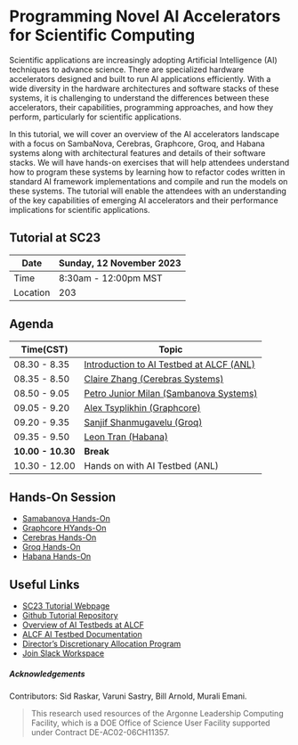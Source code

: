 # Programming Novel AI Accelerators for Scientific Computing

Scientific applications are increasingly adopting Artificial Intelligence (AI) techniques to advance science. There are specialized hardware accelerators designed and built to run AI applications efficiently. With a wide diversity in the hardware architectures and software stacks of these systems, it is challenging to understand the differences between these accelerators, their capabilities, programming approaches, and how they perform, particularly for scientific applications. 

In this tutorial, we will cover an overview of the AI accelerators landscape with a focus on SambaNova, Cerebras, Graphcore, Groq, and Habana systems along with architectural features and details of their software stacks. We will have hands-on exercises that will help attendees understand how to program these systems by learning how to refactor codes written in standard AI framework implementations and compile and run the models on these systems. The tutorial will enable the attendees with an understanding of the key capabilities of emerging AI accelerators and their performance implications for scientific applications.


## Tutorial at SC23

| Date      | Sunday, 12 November 2023     |
|-----------|------------------------------|
| Time      | 8:30am - 12:00pm MST         |
| Location  | 203                          |


## Agenda

| Time(CST)          | Topic                                                   |
|--------------------|---------------------------------------------------------|
| 08.30 - 8.35       |  [Introduction to AI Testbed at ALCF (ANL)]()                  
| 08.35 - 8.50       |  [Claire Zhang (Cerebras Systems)]()
| 08.50 - 9.05       |  [Petro Junior Milan (Sambanova Systems)]()                 
| 09.05 - 9.20       |  [Alex Tsyplikhin (Graphcore)]()                            
| 09.20 - 9.35       |  [Sanjif Shanmugavelu (Groq)]()                             
| 09.35 - 9.50       |  [Leon Tran (Habana)]()                                     
| **10.00 - 10.30**  |  **Break**
| 10.30 - 12.00      |  Hands on with AI Testbed (ANL)

## Hands-On Session

* [Samabanova Hands-On](./SambaNova/README.md)                                    
* [Graphcore HYands-On](./Graphcore/README.md)  
* [Cerebras Hands-On](./Cerebras/README.md)    
* [Groq Hands-On](./Groq/README.md)        
* [Habana Hands-On](./Habana/README.md)      


## Useful Links 

* [SC23 Tutorial Webpage](https://sc23.supercomputing.org/presentation/?id=tut139&sess=sess2121)
* [Github Tutorial Repository](https://github.com/argonne-lcf/AIaccelerators-SC23-tutorial)
* [Overview of AI Testbeds at ALCF](https://www.alcf.anl.gov/alcf-ai-testbed)
* [ALCF AI Testbed Documentation](https://www.alcf.anl.gov/support/ai-testbed-userdocs/)
* [Director’s Discretionary Allocation Program](https://www.alcf.anl.gov/science/directors-discretionary-allocation-program)
* [Join Slack Workspace](https://join.slack.com/t/aiacc-sc22-tut/shared_invite/zt-1i6r49ks1-9IxbIk6NM4TdHaEol26Z9Q)

##### Acknowledgements

Contributors: Sid Raskar, Varuni Sastry, Bill Arnold, Murali Emani. 

> This research used resources of the Argonne Leadership Computing Facility, which is a DOE Office of Science User Facility supported under Contract DE-AC02-06CH11357.